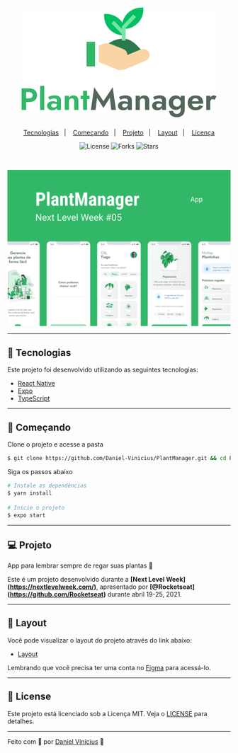<h1 align="center">
    <img alt="PlantManager" title="PlantManager" src=".github/logo.svg" />
</h1>

<p align="center">
  <a href="#technologies">Tecnologias</a>&nbsp;&nbsp;&nbsp;|&nbsp;&nbsp;&nbsp;
  <a href="#-layout">Começando</a>&nbsp;&nbsp;&nbsp;|&nbsp;&nbsp;&nbsp;
  <a href="#-project">Projeto</a>&nbsp;&nbsp;&nbsp;|&nbsp;&nbsp;&nbsp;
  <a href="#-layout">Layout</a>&nbsp;&nbsp;&nbsp;|&nbsp;&nbsp;&nbsp;
  <a href="#-license">Licença</a>
</p>

<p align="center">
  <img  src="https://img.shields.io/static/v1?label=license&message=MIT&color=FFFFFF&labelColor=32B768" alt="License">
  
  <img src="https://img.shields.io/github/forks/Daniel-Vinicius/PlantManager?label=forks&message=MIT&color=FFFFFF&labelColor=32B768" alt="Forks">

  <img src="https://img.shields.io/github/stars/Daniel-Vinicius/PlantManager?label=stars&message=MIT&color=FFFFFF&labelColor=32B768" alt="Stars">
</p>

<br>

<p align="center">
  <img alt="Moveit" src=".github/plantmanager-preview.png">
</p>

---

## 🧪 Tecnologias

Este projeto foi desenvolvido utilizando as seguintes tecnologias:

- [React Native](https://reactnative.dev/)
- [Expo](https://expo.io/)
- [TypeScript](https://www.typescriptlang.org/)

---

## 🚀 Começando

Clone o projeto e acesse a pasta

```bash
$ git clone https://github.com/Daniel-Vinicius/PlantManager.git && cd PlantManager
```

Siga os passos abaixo

```bash
# Instale as dependências
$ yarn install

# Inicie o projeto
$ expo start
```

---

## 💻 Projeto

App para lembrar sempre de regar suas plantas 🌱

Este é um projeto desenvolvido durante a **[Next Level Week] (https://nextlevelweek.com/)**, apresentado por **[@Rocketseat] (https://github.com/Rocketseat)** durante abril 19-25, 2021.

---

## 🔖 Layout

Você pode visualizar o layout do projeto através do link abaixo:

- [Layout](https://www.figma.com/file/IhQRtrOZdu3TrvkPYREzOy/PlantManager)

Lembrando que você precisa ter uma conta no [Figma](http://figma.com/) para acessá-lo.

---

## 📝 License

Este projeto está licenciado sob a Licença MIT. Veja o [LICENSE](LICENSE.md) para detalhes.

---

Feito com 💜 por [Daniel Vinícius](https://github.com/Daniel-Vinicius) 👋

